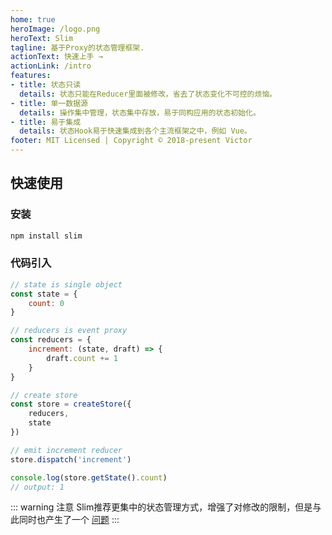 ```yaml
---
home: true
heroImage: /logo.png
heroText: Slim
tagline: 基于Proxy的状态管理框架.
actionText: 快速上手 →
actionLink: /intro
features:
- title: 状态只读
  details: 状态只能在Reducer里面被修改，省去了状态变化不可控的烦恼。
- title: 单一数据源
  details: 操作集中管理，状态集中存放，易于同构应用的状态初始化。
- title: 易于集成
  details: 状态Hook易于快速集成到各个主流框架之中，例如 Vue。
footer: MIT Licensed | Copyright © 2018-present Victor
---
```


## 快速使用

### 安装

```bash
npm install slim
```

### 代码引入

```javascript
// state is single object
const state = {
    count: 0
}

// reducers is event proxy
const reducers = {
    increment: (state, draft) => {
        draft.count += 1
    }
}

// create store
const store = createStore({
    reducers,
    state
})

// emit increment reducer
store.dispatch('increment')

console.log(store.getState().count)
// output: 1
```

::: warning 注意
Slim推荐更集中的状态管理方式，增强了对修改的限制，但是与此同时也产生了一个 [问题]()
:::
